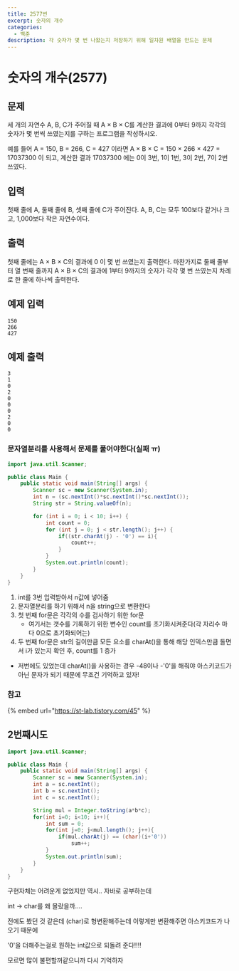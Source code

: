 ```yaml
---
title: 2577번
excerpt: 숫자의 개수
categories:
  - 백준
description: 각 숫자가 몇 번 나왔는지 저장하기 위해 일차원 배열을 만드는 문제
---
```


# 숫자의 개수(2577)

## 문제

세 개의 자연수 A, B, C가 주어질 때 A × B × C를 계산한 결과에 0부터 9까지 각각의 숫자가 몇 번씩 쓰였는지를 구하는 프로그램을 작성하시오.

예를 들어 A = 150, B = 266, C = 427 이라면 A × B × C = 150 × 266 × 427 = 17037300 이 되고, 계산한 결과 17037300 에는 0이 3번, 1이 1번, 3이 2번, 7이 2번 쓰였다.

## 입력

첫째 줄에 A, 둘째 줄에 B, 셋째 줄에 C가 주어진다. A, B, C는 모두 100보다 같거나 크고, 1,000보다 작은 자연수이다.

## 출력

첫째 줄에는 A × B × C의 결과에 0 이 몇 번 쓰였는지 출력한다. 마찬가지로 둘째 줄부터 열 번째 줄까지 A × B × C의 결과에 1부터 9까지의 숫자가 각각 몇 번 쓰였는지 차례로 한 줄에 하나씩 출력한다.

## 예제 입력

```
150
266
427
```

## 예제 출력

```
3
1
0
2
0
0
0
2
0
0
```

### 문자열분리를 사용해서 문제를 풀어야한다(실패 ㅠ)

```java
import java.util.Scanner;

public class Main {
    public static void main(String[] args) {
        Scanner sc = new Scanner(System.in);
        int n = (sc.nextInt()*sc.nextInt()*sc.nextInt());
        String str = String.valueOf(n);

        for (int i = 0; i < 10; i++) {
            int count = 0;
            for (int j = 0; j < str.length(); j++) {
                if((str.charAt(j) - '0') == i){
                    count++;
                }
            }
            System.out.println(count);
        }
    }
}
```

1. int를 3번 입력받아서 n값에 넣어줌
2. 문자열분리를 하기 위해서 n을 string으로 변환한다
3. 첫 번째 for문은 각각의 수를 검사하기 위한 for문
   * 여기서는 갯수를 기록하기 위한 변수인 count를 초기화시켜준다(각 자리수 마다 0으로 초기화되어는)
4. 두 번째 for문은 str의 길이만큼 모든 요소를 charAt()을 통해 해당 인덱스만큼 돌면서 i가 있는지 확인 후, count를 1 증가

* 저번에도 있었는데 charAt()을 사용하는 경우 -48이나 -'0'을 해줘야 아스키코드가 아닌 문자가 되기 때문에 무조건 기억하고 있자!

### 참고

{% embed url="https://st-lab.tistory.com/45" %}

## 2번째시도

```java
import java.util.Scanner;

public class Main {
    public static void main(String[] args) {
        Scanner sc = new Scanner(System.in);
        int a = sc.nextInt();
        int b = sc.nextInt();
        int c = sc.nextInt();

        String mul = Integer.toString(a*b*c);
        for(int i=0; i<10; i++){
            int sum = 0;
            for(int j=0; j<mul.length(); j++){
                if(mul.charAt(j) == (char)(i+'0'))
                    sum++;
            }
            System.out.println(sum);
        }
    }
}
```

구현자체는 어려운게 없었지만 역시.. 자바로 공부하는데

int -> char를 왜 몰랐을까....

전에도 봤던 것 같은데 (char)로 형변환해주는데 이렇게만 변환해주면 아스키코드가 나오기 때문에

'0'을 더해주는걸로 원하는 int값으로 되돌려 준다!!!!

모르면 많이 불편할꺼같으니까 다시 기억하자
